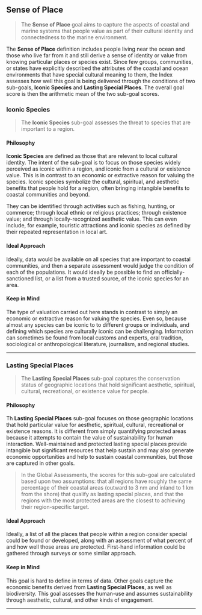 ## **Sense of Place**

> The **Sense of Place** goal aims to capture the aspects of coastal and marine systems that people value as part of their cultural identity and connectedness to the marine environment.

The **Sense of Place** definition includes people living near the ocean and those who live far from it and still derive a sense of identity or value from knowing particular places or species exist. Since few groups, communities, or states have explicitly described the attributes of the coastal and ocean environments that have special cultural meaning to them, the Index assesses how well this goal is being delivered through the conditions of two sub-goals, **Iconic Species** and **Lasting Special Places**. The overall goal score is then the arithmetic mean of the two sub-goal scores.

### **Iconic Species**

> The **Iconic Species** sub-goal assesses the threat to species that are important to a region.

#### Philosophy

**Iconic Species** are defined as those that are relevant to local cultural identity. The intent of the sub-goal is to focus on those species widely perceived as iconic within a region, and iconic from a cultural or existence value. This is in contrast to an economic or extractive reason for valuing the species. Iconic species symbolize the cultural, spiritual, and aesthetic benefits that people hold for a region, often bringing intangible benefits to coastal communities and beyond.

They can be identified through activities such as fishing, hunting, or commerce; through local ethnic or religious practices; through existence value; and through locally-recognized aesthetic value. This can even include, for example, touristic attractions and iconic species as defined by their repeated representation in local art.

#### Ideal Approach

Ideally, data would be available on all species that are important to coastal communities, and then a separate assessment would judge the condition of each of the populations. It would ideally be possible to find an officially-sanctioned list, or a list from a trusted source, of the iconic species for an area.

#### Keep in Mind

The type of valuation carried out here stands in contrast to simply an economic or extractive reason for valuing the species. Even so, because almost any species can be iconic to to different groups or individuals, and defining which species are culturally iconic can be challenging. Information can sometimes be found from local customs and experts, oral tradition, sociological or anthropological literature, journalism, and regional studies.

***

### **Lasting Special Places**

> The **Lasting Special Places** sub-goal captures the conservation status of geographic locations that hold significant aesthetic, spiritual, cultural, recreational, or existence value for people.

#### Philosophy

Th **Lasting Special Places** sub-goal focuses on those geographic locations that hold particular value for aesthetic, spiritual, cultural, recreational or existence reasons. It is different from simply quantifying protected areas because it attempts to contain the value of sustainability for human interaction. Well-maintained and protected lasting special places provide intangible but significant resources that help sustain and may also generate economic opportunities and help to sustain coastal communities, but those are captured in other goals.

> In the Global Assessments, the scores for this sub-goal are calculated based upon two assumptions: that all regions have roughly the same percentage of their coastal areas (outward to 3 nm and inland to 1 km from the shore) that qualify as lasting special places, and that the regions with the most protected areas are the closest to achieving their region-specific target.

#### Ideal Approach

Ideally, a list of all the places that people within a region consider special could be found or developed, along with an assessment of what percent of and how well those areas are protected. First-hand information could be gathered through surveys or some similar approach.

#### Keep in Mind

This goal is hard to define in terms of data. Other goals capture the economic benefits derived from **Lasting Special Places**, as well as biodiversity. This goal assesses the human-use and assumes sustainability through aesthetic, cultural, and other kinds of engagement.

***
